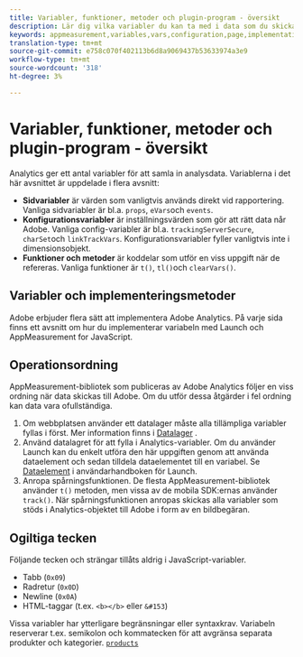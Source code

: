 ```yaml
---
title: Variabler, funktioner, metoder och plugin-program - översikt
description: Lär dig vilka variabler du kan ta med i data som du skickar till Adobe för att förbättra rapporteringen.
keywords: appmeasurement,variables,vars,configuration,page,implementation
translation-type: tm+mt
source-git-commit: e758c070f402113b6d8a9069437b53633974a3e9
workflow-type: tm+mt
source-wordcount: '318'
ht-degree: 3%

---
```



# Variabler, funktioner, metoder och plugin-program - översikt

Analytics ger ett antal variabler för att samla in analysdata. Variablerna i det här avsnittet är uppdelade i flera avsnitt:

* **Sidvariabler** är värden som vanligtvis används direkt vid rapportering. Vanliga sidvariabler är bl.a. `props`, `eVars`och `events`.
* **Konfigurationsvariabler** är inställningsvärden som gör att rätt data når Adobe. Vanliga config-variabler är bl.a. `trackingServerSecure`, `charSet`och `linkTrackVars`. Konfigurationsvariabler fyller vanligtvis inte i dimensionsobjekt.
* **Funktioner och metoder** är koddelar som utför en viss uppgift när de refereras. Vanliga funktioner är `t()`, `tl()`och `clearVars()`.

## Variabler och implementeringsmetoder

Adobe erbjuder flera sätt att implementera Adobe Analytics. På varje sida finns ett avsnitt om hur du implementerar variabeln med Launch och AppMeasurement for JavaScript.

## Operationsordning

AppMeasurement-bibliotek som publiceras av Adobe Analytics följer en viss ordning när data skickas till Adobe. Om du utför dessa åtgärder i fel ordning kan data vara ofullständiga.

1. Om webbplatsen använder ett datalager måste alla tillämpliga variabler fyllas i först. Mer information finns i [Datalager](../prepare/data-layer.md) .
2. Använd datalagret för att fylla i Analytics-variabler. Om du använder Launch kan du enkelt utföra den här uppgiften genom att använda dataelement och sedan tilldela dataelementet till en variabel. Se [Dataelement](https://docs.adobe.com/content/help/en/launch/using/reference/manage-resources/data-elements.html) i användarhandboken för Launch.
3. Anropa spårningsfunktionen. De flesta AppMeasurement-bibliotek använder `t()` metoden, men vissa av de mobila SDK:ernas använder `track()`. När spårningsfunktionen anropas skickas alla variabler som stöds i Analytics-objektet till Adobe i form av en bildbegäran.

## Ogiltiga tecken

Följande tecken och strängar tillåts aldrig i JavaScript-variabler.

* Tabb (`0x09`)
* Radretur (`0x0D`)
* Newline (`0x0A`)
* HTML-taggar (t.ex. `<b></b>` eller `&#153`)

Vissa variabler har ytterligare begränsningar eller syntaxkrav. Variabeln reserverar t.ex. semikolon och kommatecken för att avgränsa separata produkter och kategorier. [`products`](page-vars/products.md)

